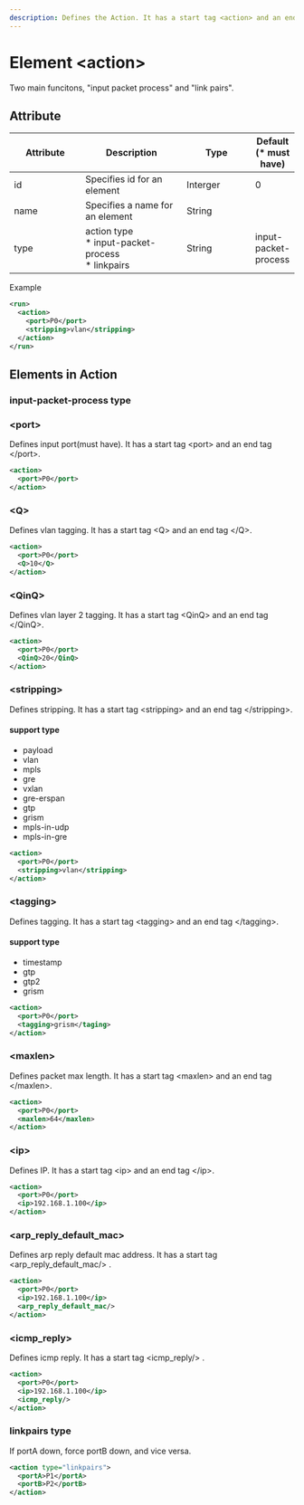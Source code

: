 ```yaml
---
description: Defines the Action. It has a start tag <action> and an end tag </action>.
---
```


# Element \<action>

Two main funcitons, "input packet process" and "link pairs".

## Attribute

<table><thead><tr><th width="150">Attribute</th><th width="233.7142857142857">Description</th><th width="150">Type</th><th>Default (* must have)</th></tr></thead><tbody><tr><td>id</td><td>Specifies id for an element</td><td>Interger</td><td>0</td></tr><tr><td>name</td><td>Specifies a name for an element</td><td>String</td><td></td></tr><tr><td>type</td><td>action type<br>* input-packet-process<br>* linkpairs</td><td>String</td><td>input-packet-process</td></tr></tbody></table>

Example

```xml
<run>
  <action>
    <port>P0</port>
    <stripping>vlan</stripping>
  </action>
</run>
```

## Elements in Action

### input-packet-process type

### \<port>

Defines input port(must have). It has a start tag \<port> and an end tag \</port>.

```xml
<action>
  <port>P0</port>
</action>
```

### \<Q>

Defines vlan tagging. It has a start tag \<Q> and an end tag \</Q>.

```xml
<action>
  <port>P0</port>
  <Q>10</Q>
</action>
```

### \<QinQ>

Defines vlan layer 2 tagging. It has a start tag \<QinQ> and an end tag \</QinQ>.

```xml
<action>
  <port>P0</port>
  <QinQ>20</QinQ>
</action>
```

### \<stripping>

Defines stripping. It has a start tag \<stripping> and an end tag \</stripping>.

#### support type

* payload
* vlan
* mpls
* gre
* vxlan
* gre-erspan
* gtp
* grism
* mpls-in-udp
* mpls-in-gre

```xml
<action>
  <port>P0</port>
  <stripping>vlan</stripping>
</action>
```

### \<tagging>

Defines tagging. It has a start tag \<tagging> and an end tag \</tagging>.

#### support type

* timestamp
* gtp
* gtp2
* grism

```xml
<action>
  <port>P0</port>
  <tagging>grism</taging>
</action>
```

### \<maxlen>

Defines packet max length. It has a start tag \<maxlen> and an end tag \</maxlen>.

```xml
<action>
  <port>P0</port>
  <maxlen>64</maxlen>
</action>
```

### \<ip>

Defines IP. It has a start tag \<ip> and an end tag \</ip>.

```xml
<action>
  <port>P0</port>
  <ip>192.168.1.100</ip>
</action>
```

### \<arp\_reply\_default\_mac>

Defines arp reply default mac address.  It has a start tag \<arp\_reply\_default\_mac/> .

```xml
<action>
  <port>P0</port>
  <ip>192.168.1.100</ip>
  <arp_reply_default_mac/>
</action>
```

### \<icmp\_reply>

Defines icmp reply. It has a start tag \<icmp\_reply/> .

```xml
<action>
  <port>P0</port>
  <ip>192.168.1.100</ip>
  <icmp_reply/>
</action>
```

### linkpairs type

If portA down, force portB down, and vice versa.

```xml
<action type="linkpairs">
  <portA>P1</portA>
  <portB>P2</portB>
</action>
```
